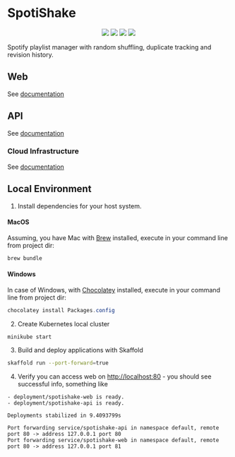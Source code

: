 # SpotiShake

<p align="center">
    <a href="https://sonarcloud.io/dashboard?id=Hiberbee_spotishake" target="_blank"><img src="https://sonarcloud.io/api/project_badges/measure?project=Hiberbee_spotishake&metric=code_smells"></a>
    <a href="https://github.com/Hiberbee/spotishake/actions?query=workflow%3ADocker" target="_blank"><img src="https://github.com/Hiberbee/spotishake/workflows/Docker/badge.svg" /></a>
    <a href="https://github.com/Hiberbee/spotishake/actions?query=workflow%3AKubernetes" target="_blank"><img src="https://github.com/Hiberbee/spotishake/workflows/Kubernetes/badge.svg" /></a>
    <a href="https://github.com/Hiberbee/spotishake/actions?query=workflow%3ATerraform" target="_blank"><img src="https://github.com/Hiberbee/spotishake/workflows/Terraform/badge.svg" /></a> 
</p>

Spotify playlist manager with random shuffling, duplicate tracking and revision history.

## Web

See [documentation](./web/README.md)

## API

See [documentation](./api/README.md)

### Cloud Infrastructure


See [documentation](./cloud/README.md)

## Local Environment

1. Install dependencies for your host system.

#### MacOS

Assuming, you have Mac with [Brew](https://brew.sh) installed, execute in your command line from project dir:

```bash
brew bundle
```

#### Windows

In case of Windows, with [Chocolatey](https://chocolatey.org) installed, execute in your command line from project dir:

```powershell
chocolatey install Packages.config
```

2. Create Kubernetes local cluster

```console
minikube start
```

3. Build and deploy applications with Skaffold

```bash
skaffold run --port-forward=true
```

4. Verify you can access web on [http://localhost:80](http://localhost:80) - you should see successful info, something like

```
- deployment/spotishake-web is ready.
- deployment/spotishake-api is ready.

Deployments stabilized in 9.4093799s

Port forwarding service/spotishake-api in namespace default, remote port 80 -> address 127.0.0.1 port 80
Port forwarding service/spotishake-web in namespace default, remote port 80 -> address 127.0.0.1 port 81
```


